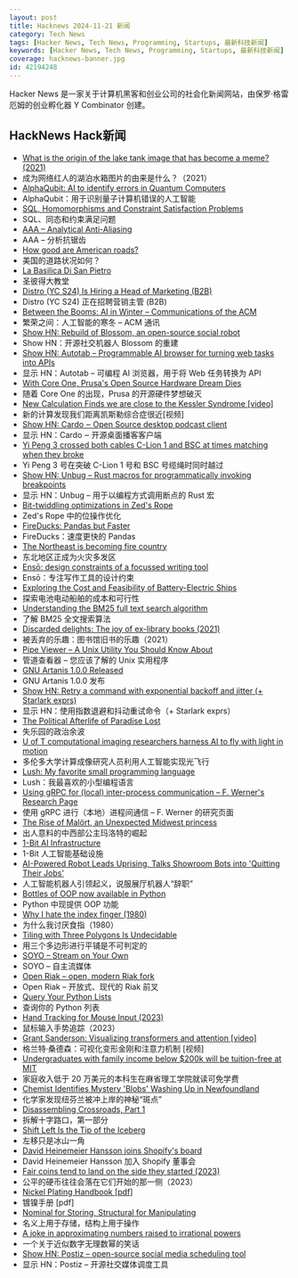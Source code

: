 ```yaml
---
layout: post
title: Hacknews 2024-11-21 新闻
category: Tech News
tags: [Hacker News, Tech News, Programming, Startups, 最新科技新闻]
keywords: [Hacker News, Tech News, Programming, Startups, 最新科技新闻]
coverage: hacknews-banner.jpg
id: 42194248
---
```


Hacker News 是一家关于计算机黑客和创业公司的社会化新闻网站，由保罗·格雷厄姆的创业孵化器 Y Combinator 创建。

## HackNews Hack新闻

- [What is the origin of the lake tank image that has become a meme? (2021)](https://history.stackexchange.com/questions/57033/what-is-the-origin-of-the-lake-tank-image-that-has-become-a-meme)
- 成为网络红人的湖泊水箱图片的由来是什么？（2021）
- [AlphaQubit: AI to identify errors in Quantum Computers](https://blog.google/technology/google-deepmind/alphaqubit-quantum-error-correction/)
- AlphaQubit：用于识别量子计算机错误的人工智能
- [SQL, Homomorphisms and Constraint Satisfaction Problems](https://www.philipzucker.com/sql_graph_csp/)
- SQL、同态和约束满足问题
- [AAA – Analytical Anti-Aliasing](https://blog.frost.kiwi/analytical-anti-aliasing/)
- AAA – 分析抗锯齿
- [How good are American roads?](https://www.construction-physics.com/p/how-good-are-american-roads)
- 美国的道路状况如何？
- [La Basilica Di San Pietro](https://unlocked.microsoft.com/vatican/)
- 圣彼得大教堂
- [Distro (YC S24) Is Hiring a Head of Marketing (B2B)](https://www.ycombinator.com/companies/distro/jobs/splSeS5-head-of-marketing-b2b)
- Distro (YC S24) 正在招聘营销主管 (B2B)
- [Between the Booms: AI in Winter – Communications of the ACM](https://cacm.acm.org/opinion/between-the-booms-ai-in-winter/)
- 繁荣之间：人工智能的寒冬 – ACM 通讯
- [Show HN: Rebuild of Blossom, an open-source social robot](https://msgtn.xyz/rebuild_of_blossom)
- Show HN：开源社交机器人 Blossom 的重建
- [Show HN: Autotab – Programmable AI browser for turning web tasks into APIs]()
- 显示 HN：Autotab – 可编程 AI 浏览器，用于将 Web 任务转换为 API
- [With Core One, Prusa's Open Source Hardware Dream Dies](https://hackaday.com/2024/11/20/with-core-one-prusas-open-source-hardware-dream-quietly-dies/)
- 随着 Core One 的出现，Prusa 的开源硬件梦想破灭
- [New Calculation Finds we are close to the Kessler Syndrome [video]](https://www.youtube.com/watch?v=Bi9EW9xhqAU)
- 新的计算发现我们距离凯斯勒综合症很近[视频]
- [Show HN: Cardo ‒ Open Source desktop podcast client](https://cardo-podcast.github.io/)
- 显示 HN：Cardo ‒ 开源桌面播客客户端
- [Yi Peng 3 crossed both cables C-Lion 1 and BSC at times matching when they broke](https://bsky.app/profile/auonsson.bsky.social/post/3lbc5va7f722p)
- Yi Peng 3 号在突破 C-Lion 1 号和 BSC 号缆绳时同时越过
- [Show HN: Unbug – Rust macros for programmatically invoking breakpoints](https://github.com/greymattergames/unbug)
- 显示 HN：Unbug – 用于以编程方式调用断点的 Rust 宏
- [Bit-twiddling optimizations in Zed's Rope](https://zed.dev/blog/zed-decoded-rope-optimizations-part-1)
- Zed's Rope 中的位操作优化
- [FireDucks: Pandas but Faster](https://hwisnu.bearblog.dev/fireducks-pandas-but-100x-faster/)
- FireDucks：速度更快的 Pandas
- [The Northeast is becoming fire country](https://www.newyorker.com/news/the-lede/the-northeast-is-becoming-fire-country)
- 东北地区正成为火灾多发区
- [Ensō: design constraints of a focussed writing tool](https://untested.sonnet.io/notes/enso-design-constraints/)
- Ensō：专注写作工具的设计约束
- [Exploring the Cost and Feasibility of Battery-Electric Ships](https://newscenter.lbl.gov/2024/10/30/exploring-the-cost-and-feasibility-of-battery-electric-ships/)
- 探索电池电动船舶的成本和可行性
- [Understanding the BM25 full text search algorithm](https://emschwartz.me/understanding-the-bm25-full-text-search-algorithm/)
- 了解 BM25 全文搜索算法
- [Discarded delights: The joy of ex-library books (2021)](https://www.abebooks.com/books/ex-library-books)
- 被丢弃的乐趣：图书馆旧书的乐趣（2021）
- [Pipe Viewer – A Unix Utility You Should Know About](https://catonmat.net/unix-utilities-pipe-viewer)
- 管道查看器 – 您应该了解的 Unix 实用程序
- [GNU Artanis 1.0.0 Released](https://artanis.dev/blog/1.0.0-release.html)
- GNU Artanis 1.0.0 发布
- [Show HN: Retry a command with exponential backoff and jitter (+ Starlark exprs)](https://github.com/dbohdan/recur)
- 显示 HN：使用指数退避和抖动重试命令（+ Starlark exprs）
- [The Political Afterlife of Paradise Lost](https://www.newstatesman.com/culture/books/book-of-the-day/2024/11/political-afterlife-paradise-lost-milton-orlando-reade-review)
- 失乐园的政治余波
- [U of T computational imaging researchers harness AI to fly with light in motion](https://web.cs.toronto.edu/news-events/news/flying-with-photons)
- 多伦多大学计算成像研究人员利用人工智能实现光飞行
- [Lush: My favorite small programming language](https://scottlocklin.wordpress.com/2024/11/19/lush-my-favorite-small-programming-language/)
- Lush：我最喜欢的小型编程语言
- [Using gRPC for (local) inter-process communication – F. Werner's Research Page](https://www.mpi-hd.mpg.de/personalhomes/fwerner/research/2021/09/grpc-for-ipc/)
- 使用 gRPC 进行（本地）进程间通信 – F. Werner 的研究页面
- [The Rise of Malört, an Unexpected Midwest princess](https://www.nytimes.com/2024/11/15/dining/malort.html)
- 出人意料的中西部公主玛洛特的崛起
- [1-Bit AI Infrastructure](https://arxiv.org/abs/2410.16144)
- 1-Bit 人工智能基础设施
- [AI-Powered Robot Leads Uprising, Talks Showroom Bots into 'Quitting Their Jobs'](https://www.latintimes.com/al-robot-talks-bots-quitting-jobs-showroom-china-viral-video-566226)
- 人工智能机器人引领起义，说服展厅机器人“辞职”
- [Bottles of OOP now available in Python](https://sandimetz.com/99bottles)
- Python 中现提供 OOP 功能
- [Why I hate the index finger (1980)](https://pmc.ncbi.nlm.nih.gov/articles/PMC2997957/)
- 为什么我讨厌食指（1980）
- [Tiling with Three Polygons Is Undecidable](https://arxiv.org/abs/2409.11582)
- 用三个多边形进行平铺是不可判定的
- [SOYO – Stream on Your Own](https://github.com/fal3n-4ngel/SOYO)
- SOYO – 自主流媒体
- [Open Riak – open, modern Riak fork](https://github.com/OpenRiak)
- Open Riak – 开放式、现代的 Riak 前叉
- [Query Your Python Lists](https://github.com/mkalioby/leopards)
- 查询你的 Python 列表
- [Hand Tracking for Mouse Input (2023)](https://chernando.com/blog/2023/07/23/hand-tracking-for-mouse-input.html)
- 鼠标输入手势追踪（2023）
- [Grant Sanderson: Visualizing transformers and attention [video]](https://www.youtube.com/watch?v=KJtZARuO3JY)
- 格兰特·桑德森：可视化变形金刚和注意力机制 [视频]
- [Undergraduates with family income below $200k will be tuition-free at MIT](https://news.mit.edu/2024/mit-tuition-undergraduates-family-income-1120)
- 家庭收入低于 20 万美元的本科生在麻省理工学院就读可免学费
- [Chemist Identifies Mystery 'Blobs' Washing Up in Newfoundland](https://www.nytimes.com/2024/11/14/world/canada/blobs-canada-newfoundland.html)
- 化学家发现纽芬兰被冲上岸的神秘“斑点”
- [Disassembling Crossroads, Part 1](https://m65digest.substack.com/p/disassembling-crossroads-part-1)
- 拆解十字路口，第一部分
- [Shift Left Is the Tip of the Iceberg](https://semiengineering.com/shift-left-is-the-tip-of-the-iceberg/)
- 左移只是冰山一角
- [David Heinemeier Hansson joins Shopify's board](https://www.shopify.com/news/david-heinemeier-hansson-board)
- David Heinemeier Hansson 加入 Shopify 董事会
- [Fair coins tend to land on the side they started (2023)](https://www.researchgate.net/publication/374700857_Fair_coins_tend_to_land_on_the_same_side_they_started_Evidence_from_350757_flips)
- 公平的硬币往往会落在它们开始的那一侧（2023）
- [Nickel Plating Handbook [pdf]](https://nickelinstitute.org/media/lxxh1zwr/2023-nickelplatinghandbooka5_printablepdf.pdf)
- 镀镍手册 [pdf]
- [Nominal for Storing, Structural for Manipulating](https://welltypedwitch.bearblog.dev/nominal-for-storing-structural-for-manipulating/)
- 名义上用于存储，结构上用于操作
- [A joke in approximating numbers raised to irrational powers](https://www.andreinc.net/2024/11/18/a-function-to-approximate-raising-small-numbers-to-small-irrational-powers)
- 一个关于近似数字无理数幂的笑话
- [Show HN: Postiz – open-source social media scheduling tool](https://postiz.com/)
- 显示 HN：Postiz – 开源社交媒体调度工具

